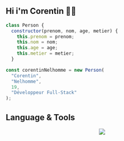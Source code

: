 ## Hi i'm Corentin 😶‍🌫️

```js
class Person {
  constructor(prenom, nom, age, metier) {
    this.prenom = prenom;
    this.nom = nom;
    this.age = age;
    this.metier = metier;
  }

const corentinNelhomme = new Person(
  "Corentin",
  "Nelhomme",
  19,
  "Développeur Full-Stack"
);
```


## Language & Tools

<p align="center">
  <a href="https://skillicons.dev">
    <img src="https://skillicons.dev/icons?i=html,css,sass,vuejs,git,docker,mysql,php,nodejs" />
  </a>
</p>




